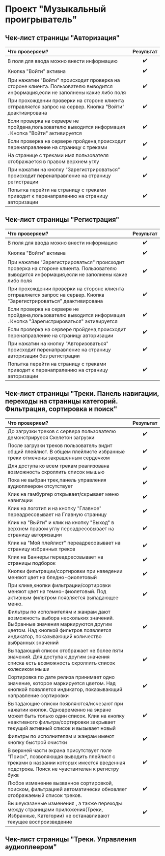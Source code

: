 # Проект "Музыкальный проигрыватель"

<!-- ## Авторизация 

 При запуске приложения пользователь попадает на страницу авторизации. Страница предлагает\
два поля для ввода(почта и пароль) и две кнопки : "Войти" и "Зарегистрироваться". Поля ввода\
обязательны для заполнения. Валидация на стороне клиента пресекает попытку отправить на сервер\
пустые значения, уведомляя клиента о причине отказа

 В случае, если данные прошли проверку на стороне клиента, запрос отправляется на сервер. На\
время, пока идет обработки запроса на сервере, кнопка "Войти" деактивируется.
Если пользователь с такими данными не обнаружен, сервер уведомляет пользователя об этом. \
В случае успешной авторизации пользователь перенаправляется на страницу с треками

Страница с треками недоступна неавторизованным пользователям. При попытке зайти на любую стра-\
ницу кроме страницы авторизации или регистрации  приложение редиректит на страницу авторизации

Кнопка "Зарегистрироваться" перенаправляет пользователя на страницу регистрации -->

## Чек-лист страницы "Авторизация"

|**Что проверяем?**|**Результат**|
|:--|:--:|
|В поля для ввода можно внести информацию| :heavy_check_mark: |
|Кнопка "Войти" активна| :heavy_check_mark: |
|При нажатии "Войти" происходит проверка на стороне клиента. Пользователю выводится информация,если не заполнены какие либо поля | :heavy_check_mark: |
|При прохождении проверки на стороне клиента отправляется запрос на сервер. Кнопка "Войти" деактивирована | :heavy_check_mark: |
|Если проверка на сервере не пройдена,пользователю выводится информация . Кнопка "Войти" активируется | :heavy_check_mark: |
|Если проверка на сервере пройдена,происходит перенаправление на страницу с треками | :heavy_check_mark: |
|На странице с треками имя пользователя отображается в правом верхнем углу | :heavy_check_mark: |
|При нажатии на кнопку "Зарегистрироваться" происходит перенаправление на страницу регистрации  | :heavy_check_mark: |
|Попытка перейти на страницу с треками приводит к перенапралению на страницу авторизации  | :heavy_check_mark: |

<!-- ## Регистрация

 Страница регистрации - . Страница предлагает\
четыре поля для ввода(имя пользователя, почта, пароль, повторение пароля) и две кнопки : "Авторизоваться" и "Зарегистрироваться".\
Поля ввода обязательны для заполнения. Валидация на стороне клиента пресекает попытку отправить на сервер\
пустые значения, уведомляя клиента о причине отказа

 В случае, если данные прошли проверку на стороне клиента, запрос отправляется на сервер. Навремя, пока идет обработки запроса на\
 сервере, кнопка "Зарегистрироваться" деактивируется. Если пользователь проверку не прошел, сервер уведомляет пользователя об этом. \
 Если ошибок несколько, информация доносится клиенту по одной в следующем порядке: Ошибки в имени пользователя => Ошибки в эектрон-\
 ной почте => Ошибки пароля

В случае успешной регистрации пользователь перенаправляется на страницу авторизации

Кнопка "Авторизоваться" перенаправляет пользователя на страницу авторизации без регистрации -->

## Чек-лист страницы "Регистрация"

|**Что проверяем?**|**Результат**|
|:--|:--:|
|В поля для ввода можно внести информацию| :heavy_check_mark: |
|Кнопка "Войти" активна| :heavy_check_mark: |
|При нажатии "Зарегистрироваться" происходит проверка на стороне клиента. Пользователю выводится информация,если не заполнены какие либо поля | :heavy_check_mark: |
|При прохождении проверки на стороне клиента отправляется запрос на сервер. Кнопка "Зарегистрироваться" деактивирована | :heavy_check_mark: |
|Если проверка на сервере не пройдена,пользователю выводится информация . Кнопка "Зарегистрироваться" активируется | :heavy_check_mark: |
|Если проверка на сервере пройдена,происходит перенаправление на страницу авторизации | :heavy_check_mark: |
|При нажатии на кнопку "Авторизоваться" происходит перенаправление на страницу авторизации без регистрации  | :heavy_check_mark: |
|Попытка перейти на страницу с треками приводит к перенапралению на страницу авторизации  | :heavy_check_mark: |

## Чек-лист страницы "Треки. Панель навигации, переходы на страницы категорий. Фильтрация, сортировка и поиск"

|**Что проверяем?**|**Результат**|
|:--|:--:|
|До загрузки треков с сервера пользователю демонстрируеся Скелетон загрузки| :heavy_check_mark: |
|После загрузки треков пользователь видит общий плейлист. В общем плейлисте избранные треки отмечены закрашенным сердечком | :heavy_check_mark: |
|Для доступа ко всем трекам реализована возможность скроллить список мышью | :heavy_check_mark: |
|Пока не выбран трек,панель управления аудиоплеером отсутствует | :heavy_check_mark: |
|Клик на гамбургер открывает/скрывает меню навигации | :heavy_check_mark: |
|Клик на логотип и на кнопку "Главное" переадресовывает на Главную страницу | :heavy_check_mark: |
|Клик на "Выйти" и клик на кнопку "Выход" в верхнем правом углу переадресовывает на страницу авторизации | :heavy_check_mark: |
|Клик на "Мой плейлист" переадресовывает на страницу избранных треков | :heavy_check_mark: |
|Клик на Баннеры переадресовывает на страницы подборок | :heavy_check_mark: |
|Кнопки фильтрации/сортировки при наведении меняют цвет на бледно-фиолетовый | :heavy_check_mark: |
|При клике,кнопки фильтрации/сортировки меняют цвет на темно-фиолетовый. Под активным фильтром появляется выпадающее меню. | :heavy_check_mark: |
|Фильтры по исполнителям и жанрам дают возможность выбора нескольких значений. Выбранные значения маркируются другим цветом. Над кнопкой фильтров появляется индикатор, показывающий количество выбранных значений   | :heavy_check_mark: |
|Выпадающий список отображает не более пяти значений. Для доступа к другим значения списка есть возможность скроллить список колесиком мыши | :heavy_check_mark: |
|Сортировка по дате релиза принимает одно значение, которое маркируется цветом. Над кнопкой появляется индикатор, показывающий направление сортировки   | :heavy_check_mark: |
|Выпадающие списки появляются/исчезают при нажатии кнопок. Одновременно на экране может быть только один список. Клик на кнопку неактивного фильтра/сортировки закрывает текущий активный список и вызывает новый | :heavy_check_mark: |
|Фильтры по исполнителям и жанрам имеют кнопку быстрой очистки  | :heavy_check_mark: |
|В верхней части экрана присутствует поле "Поиск", позволяющая выводить плейлист с треками в названии которых имеется введенная подстрока. Поиск не чувствителен к регистру букв | :heavy_check_mark: |
|Любое изменение вызванное сортировкой, поиском, фильтрацией автоматически обновляет отображаемый список треков. | :heavy_check_mark: |
|Вышеуказанные изменения , а также переходы между страницами приложения(Треки, Избранные, Категории) не останавливают текущее воспроизведение  | :heavy_check_mark: |

## Чек-лист страницы "Треки. Управления аудиоплеером"









